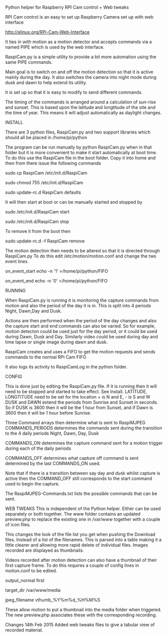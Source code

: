 Python helper for Raspberry RPI Cam control + Web tweaks

RPI Cam control is an easy to set up Raspberry Camera set up with web interface

http://elinux.org/RPi-Cam-Web-Interface

It ties in with motion as a motion detector and accepts commands via a named PIPE which
is used by the web interface.

RaspiCam.py is a simple utility to provide a bit more automation using the same PIPE commands.

Main goal is to switch on and off the motion detection so that it is active mainly during the day.
It also switches the camera into night mode during dusk and dawn to help extend its utility.

It is set up so that it is easy to modify to send different commands.

The timing of the commands is arranged around a calculation of sun-rise and sunset.
This is based upon the latitude and longtitude of the site and the time of year.
This means it will adjust automatically as daylight changes.

INSTALL

There are 3 python files, RaspiCam.py and two support libraries which should all be placed in
/home/pi/python

The program can be run manually by python RaspiCam.py when in that folder but it is more convenient
to make it start automatically at boot time. To do this use the RaspiCam file in the boot folder.
Copy it into home and then from there issue the following commands

sudo cp RaspiCam /etc/init.d/RaspiCam

sudo chmod 755 /etc/init.d/RaspiCam

sudo update-rc.d RaspiCam defaults

It will then start at boot or can be manually started and stopped by

sudo /etc/init.d/RaspiCam start

sudo /etc/init.d/RaspiCam stop

To remove it from the boot then

sudo update-rc.d -f RaspiCam remove

The motion detection then needs to be altered so that it is directed through RaspiCam.py
To do this edit /etc/motion/motion.conf and change the two event lines

on_event_start echo -n '1' >/home/pi/python/FIFO

on_event_end echo -n '0' >/home/pi/python/FIFO

RUNNING

When RaspiCam.py is running it is monitoring the capture commands from motion and also the
period of the day it is in. This is split into 4 periods Night, Dawn,Day and Dusk.

Actions are then performed when the period of the day changes and also the capture start and end
commands can also be varied. So for example, motion detecton could be used just for the day period,
or it could be used during Dawn, Dusk and Day. Similarly video could be used during day and
time lapse or single image during dawn and dusk.

RaspiCam creates and uses a FIFO to get the motion requests and sends commands to the normal RPi Cam
FIFO

It also logs its activity to RaspiCamLog in the python folder.

CONFIG

This is done just by editing the RaspiCam.py file. If it is running then it will need to be stopped
and started to take effect. See Install.
LATITUDE, LONGTITUDE need to be set for the location + is N and E, - is S and W
DUSK and DAWN extend the periods from Sunrise and Sunset in seconds. So if DUSK is 3600 then it will be the 1 hour
from Sunset, and if Dawn is 3600 then it will be 1 hour before Sunrise.

Three Command arrays then determine what is sent to RaspiMJPEG
COMMANDS_PERIODS determines the commands sent during the transition to the 4 daily periods
Night, Dawn, Day, Dusk

COMMANDS_ON determines the capture command sent for a motion trigger during each of the daily periods

COMMANDS_OFF determines what capture off command is sent determined by the last COMMANDS_ON used.

Note that if there is a transition between say day and dusk whilst capture is active then the COMMAND_OFF
still corresponds to the start command used to begin the capture.

The RaspiMJPEG-Commands.txt lists the possible commands that can be sent.

WEB TWEAKS
This is independent of the Python helper. Either can be used separately or both together.
The www folder contains an updated preview.php to replace the existing one in /var/www
together with a couple of icon files.

This changes the look of the file list you get when
pushing the Download files. Instead of a list of the filenames. This is parsed into a table
making it a little clearer and allowing more rapid delete of individual files.
Images recorded are displayed as thumbnails.

Videos recorded after motion detection can also have a thumbnail of their first capture frame.
To do this requires a couple of config lines in motion.conf to be edited.

output_normal first

target_dir /var/www/media

jpeg_filename vthumb_%Y%m%d_%H%M%S

These allow motion to put a thumbnail into the media folder when triggered.
The new preview.php associates these with the corresponding recording.


Changes 14th Feb 2015
Added web tweaks files to give a tabular view of recorded material.

